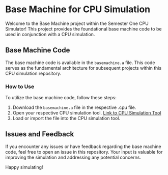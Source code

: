 # Base Machine for CPU Simulation

Welcome to the Base Machine project within the Semester One CPU Simulator! This project provides the foundational base machine code to be used in conjunction with a CPU simulation.

## Base Machine Code

The base machine code is available in the `basemachine.a` file. This code serves as the fundamental architecture for subsequent projects within this CPU simulation repository.

### How to Use

To utilize the base machine code, follow these steps:

1. Download the `basemachine.a` file in the respective .cpu file.
2. Open your respective CPU simulation tool.  [Link to CPU Simulation Tool](https://cs.colby.edu/djskrien/CPUSim/)
3. Load or import the file into the CPU simulation tool.

## Issues and Feedback

If you encounter any issues or have feedback regarding the base machine code, feel free to open an issue in this repository. Your input is valuable for improving the simulation and addressing any potential concerns.

Happy simulating!
